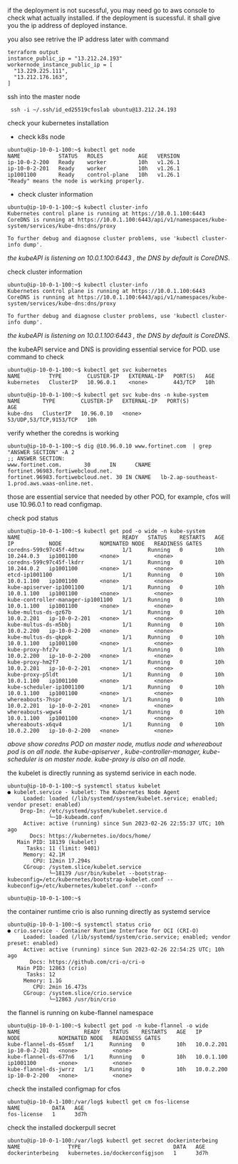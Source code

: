 if the deployment is not sucessful, you may need go to aws console to check what actually installed. 
if the deployment is sucessful. it shall give you the ip address of deployed instance. 

you also see retrive the IP address later with command 


```
terraform output
instance_public_ip = "13.212.24.193"
workernode_instance_public_ip = [
  "13.229.225.111",
  "13.212.176.163",
]
```


ssh into the master node

```
 ssh -i ~/.ssh/id_ed25519cfoslab ubuntu@13.212.24.193

```
check your kubernetes installation 

- check k8s node
```
ubuntu@ip-10-0-1-100:~$ kubectl get node
NAME            STATUS   ROLES           AGE   VERSION
ip-10-0-2-200   Ready    worker          10h   v1.26.1
ip-10-0-2-201   Ready    worker          10h   v1.26.1
ip1001100       Ready    control-plane   10h   v1.26.1
"Ready" means the node is working properly.
```

- check cluster information

```
ubuntu@ip-10-0-1-100:~$ kubectl cluster-info
Kubernetes control plane is running at https://10.0.1.100:6443
CoreDNS is running at https://10.0.1.100:6443/api/v1/namespaces/kube-system/services/kube-dns:dns/proxy

To further debug and diagnose cluster problems, use 'kubectl cluster-info dump'.
```

*the kubeAPI is listening on 10.0.1.100:6443 , the DNS by default is CoreDNS*.    

check cluster information

```
ubuntu@ip-10-0-1-100:~$ kubectl cluster-info
Kubernetes control plane is running at https://10.0.1.100:6443
CoreDNS is running at https://10.0.1.100:6443/api/v1/namespaces/kube-system/services/kube-dns:dns/proxy

To further debug and diagnose cluster problems, use 'kubectl cluster-info dump'.
```
*the kubeAPI is listening on 10.0.1.100:6443 , the DNS by default is CoreDNS*.  

the kubeAPI service  and DNS is providing essential service for POD. use command to check

```
ubuntu@ip-10-0-1-100:~$ kubectl get svc kubernetes
NAME         TYPE        CLUSTER-IP   EXTERNAL-IP   PORT(S)   AGE
kubernetes   ClusterIP   10.96.0.1    <none>        443/TCP   10h

ubuntu@ip-10-0-1-100:~$ kubectl get svc kube-dns -n kube-system
NAME       TYPE        CLUSTER-IP   EXTERNAL-IP   PORT(S)                  AGE
kube-dns   ClusterIP   10.96.0.10   <none>        53/UDP,53/TCP,9153/TCP   10h
```

verify whether the coredns is working 
```
ubuntu@ip-10-0-1-100:~$ dig @10.96.0.10 www.fortinet.com  | grep "ANSWER SECTION" -A 2
;; ANSWER SECTION:
www.fortinet.com.       30      IN      CNAME   fortinet.96983.fortiwebcloud.net.
fortinet.96983.fortiwebcloud.net. 30 IN CNAME   lb-2.ap-southeast-1.prod.aws.waas-online.net.
```
those are essential service that needed by other POD, for example, cfos will use 10.96.0.1 to read configmap. 

check pod status
```
ubuntu@ip-10-0-1-100:~$ kubectl get pod -o wide -n kube-system
NAME                                READY   STATUS    RESTARTS   AGE   IP           NODE            NOMINATED NODE   READINESS GATES
coredns-599c97c45f-4dtxw            1/1     Running   0          10h   10.244.0.3   ip1001100       <none>           <none>
coredns-599c97c45f-lkdrr            1/1     Running   0          10h   10.244.0.2   ip1001100       <none>           <none>
etcd-ip1001100                      1/1     Running   0          10h   10.0.1.100   ip1001100       <none>           <none>
kube-apiserver-ip1001100            1/1     Running   0          10h   10.0.1.100   ip1001100       <none>           <none>
kube-controller-manager-ip1001100   1/1     Running   0          10h   10.0.1.100   ip1001100       <none>           <none>
kube-multus-ds-gz67b                1/1     Running   0          10h   10.0.2.201   ip-10-0-2-201   <none>           <none>
kube-multus-ds-m5bbj                1/1     Running   0          10h   10.0.2.200   ip-10-0-2-200   <none>           <none>
kube-multus-ds-qkppk                1/1     Running   0          10h   10.0.1.100   ip1001100       <none>           <none>
kube-proxy-hfz7v                    1/1     Running   0          10h   10.0.2.200   ip-10-0-2-200   <none>           <none>
kube-proxy-hm2f7                    1/1     Running   0          10h   10.0.2.201   ip-10-0-2-201   <none>           <none>
kube-proxy-p5ldt                    1/1     Running   0          10h   10.0.1.100   ip1001100       <none>           <none>
kube-scheduler-ip1001100            1/1     Running   0          10h   10.0.1.100   ip1001100       <none>           <none>
whereabouts-7hspr                   1/1     Running   0          10h   10.0.2.201   ip-10-0-2-201   <none>           <none>
whereabouts-wgws4                   1/1     Running   0          10h   10.0.1.100   ip1001100       <none>           <none>
whereabouts-x6qv4                   1/1     Running   0          10h   10.0.2.200   ip-10-0-2-200   <none>           <none>
```

*above show coredns POD on master node,  mutlus node and whereabout pod is on all node. the kube-apiserver , kube-controller-manager, kube-scheduler is on master node. kube-proxy is also on all node.*   

the kubelet is directly running as systemd serivice in each node. 

```
ubuntu@ip-10-0-1-100:~$ systemctl status kubelet
● kubelet.service - kubelet: The Kubernetes Node Agent
     Loaded: loaded (/lib/systemd/system/kubelet.service; enabled; vendor preset: enabled)
    Drop-In: /etc/systemd/system/kubelet.service.d
             └─10-kubeadm.conf
     Active: active (running) since Sun 2023-02-26 22:55:37 UTC; 10h ago
       Docs: https://kubernetes.io/docs/home/
   Main PID: 18139 (kubelet)
      Tasks: 11 (limit: 9401)
     Memory: 42.1M
        CPU: 12min 17.294s
     CGroup: /system.slice/kubelet.service
             └─18139 /usr/bin/kubelet --bootstrap-kubeconfig=/etc/kubernetes/bootstrap-kubelet.conf --kubeconfig=/etc/kubernetes/kubelet.conf --conf>

ubuntu@ip-10-0-1-100:~$
```

the container runtime crio is also running directly as systemd service 
```
ubuntu@ip-10-0-1-100:~$ systemctl status crio
● crio.service - Container Runtime Interface for OCI (CRI-O)
     Loaded: loaded (/lib/systemd/system/crio.service; enabled; vendor preset: enabled)
     Active: active (running) since Sun 2023-02-26 22:54:25 UTC; 10h ago
       Docs: https://github.com/cri-o/cri-o
   Main PID: 12863 (crio)
      Tasks: 12
     Memory: 1.1G
        CPU: 2min 16.473s
     CGroup: /system.slice/crio.service
             └─12863 /usr/bin/crio
```

the flannel is  running on kube-flannel namespace

```
ubuntu@ip-10-0-1-100:~$ kubectl get pod -n kube-flannel -o wide
NAME                    READY   STATUS    RESTARTS   AGE   IP           NODE            NOMINATED NODE   READINESS GATES
kube-flannel-ds-65smf   1/1     Running   0          10h   10.0.2.201   ip-10-0-2-201   <none>           <none>
kube-flannel-ds-677n6   1/1     Running   0          10h   10.0.1.100   ip1001100       <none>           <none>
kube-flannel-ds-jwrrz   1/1     Running   0          10h   10.0.2.200   ip-10-0-2-200   <none>           <none>
```


check the installed configmap for cfos
```
ubuntu@ip-10-0-1-100:/var/log$ kubectl get cm fos-license
NAME          DATA   AGE
fos-license   1      3d7h
```

check the installed dockerpull secret
```
ubuntu@ip-10-0-1-100:/var/log$ kubectl get secret dockerinterbeing
NAME               TYPE                             DATA   AGE
dockerinterbeing   kubernetes.io/dockerconfigjson   1      3d7h
```


